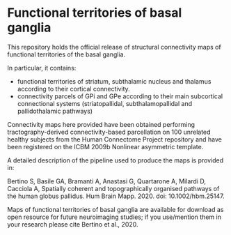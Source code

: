 # Functional territories of basal ganglia

This repository holds the official release of structural connectivity maps of functional territories of the basal ganglia. 

In particular, it contains:
- functional territories of striatum, subthalamic nucleus and thalamus according to their cortical connectivity.
- connectivity parcels of GPi and GPe according to their main subcortical connectional systems (striatopallidal, subthalamopallidal and pallidothalamic pathways)

Connectivity maps here provided have been obtained performing tractography-derived connectivity-based parcellation on 100 unrelated healthy subjects from the Human Connectome Project repository and have been registered on the ICBM 2009b Nonlinear asymmetric template. 

A detailed description of the pipeline used to produce the maps is provided in:

Bertino S, Basile GA, Bramanti A, Anastasi G, Quartarone A, Milardi D, Cacciola A, Spatially coherent and topographically organised pathways of the human globus pallidus. Hum Brain Mapp. 2020. doi: 10.1002/hbm.25147.

Maps of functional territories of basal ganglia are available for download as open resource for future neuroimaging studies; if you use/mention them in your research please cite Bertino et al., 2020.
